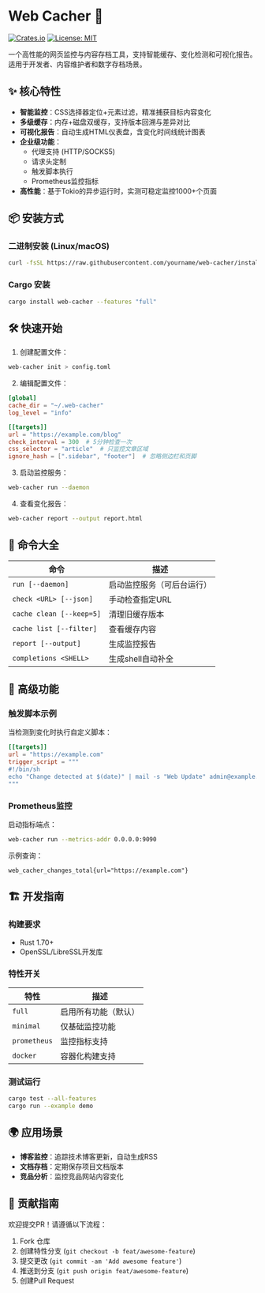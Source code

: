 # Web Cacher 🚀

[![Crates.io](https://img.shields.io/crates/v/web-cacher)](https://crates.io/crates/web-cacher)
[![License: MIT](https://img.shields.io/badge/License-MIT-blue.svg)](LICENSE)

一个高性能的网页监控与内容存档工具，支持智能缓存、变化检测和可视化报告。适用于开发者、内容维护者和数字存档场景。

## ✨ 核心特性

- **智能监控**：CSS选择器定位+元素过滤，精准捕获目标内容变化
- **多级缓存**：内存+磁盘双缓存，支持版本回溯与差异对比
- **可视化报告**：自动生成HTML仪表盘，含变化时间线统计图表
- **企业级功能**：
  - 代理支持 (HTTP/SOCKS5)
  - 请求头定制
  - 触发脚本执行
  - Prometheus监控指标
- **高性能**：基于Tokio的异步运行时，实测可稳定监控1000+个页面

## 📦 安装方式

### 二进制安装 (Linux/macOS)
```bash
curl -fsSL https://raw.githubusercontent.com/yourname/web-cacher/install.sh | bash
```

### Cargo 安装
```bash
cargo install web-cacher --features "full"
```

## 🛠️ 快速开始

1. 创建配置文件：
```bash
web-cacher init > config.toml
```

2. 编辑配置文件：
```toml
[global]
cache_dir = "~/.web-cacher"
log_level = "info"

[[targets]]
url = "https://example.com/blog"
check_interval = 300  # 5分钟检查一次
css_selector = "article"  # 只监控文章区域
ignore_hash = [".sidebar", "footer"]  # 忽略侧边栏和页脚
```

3. 启动监控服务：
```bash
web-cacher run --daemon
```

4. 查看变化报告：
```bash
web-cacher report --output report.html
```

## 📝 命令大全

| 命令                     | 描述                       |
| ------------------------ | -------------------------- |
| `run [--daemon]`         | 启动监控服务（可后台运行） |
| `check <URL> [--json]`   | 手动检查指定URL            |
| `cache clean [--keep=5]` | 清理旧缓存版本             |
| `cache list [--filter]`  | 查看缓存内容               |
| `report [--output]`      | 生成监控报告               |
| `completions <SHELL>`    | 生成shell自动补全          |

## 🧩 高级功能

### 触发脚本示例
当检测到变化时执行自定义脚本：
```toml
[[targets]]
url = "https://example.com"
trigger_script = """
#!/bin/sh
echo "Change detected at $(date)" | mail -s "Web Update" admin@example.com
"""
```

### Prometheus监控
启动指标端点：
```bash
web-cacher run --metrics-addr 0.0.0.0:9090
```

示例查询：
```
web_cacher_changes_total{url="https://example.com"}
```

## 🏗️ 开发指南

### 构建要求
- Rust 1.70+
- OpenSSL/LibreSSL开发库

### 特性开关
| 特性         | 描述                 |
| ------------ | -------------------- |
| `full`       | 启用所有功能（默认） |
| `minimal`    | 仅基础监控功能       |
| `prometheus` | 监控指标支持         |
| `docker`     | 容器化构建支持       |

### 测试运行
```bash
cargo test --all-features
cargo run --example demo
```

## 🌍 应用场景

- **博客监控**：追踪技术博客更新，自动生成RSS
- **文档存档**：定期保存项目文档版本
- **竞品分析**：监控竞品网站内容变化

## 🤝 贡献指南

欢迎提交PR！请遵循以下流程：
1. Fork 仓库
2. 创建特性分支 (`git checkout -b feat/awesome-feature`)
3. 提交更改 (`git commit -am 'Add awesome feature'`)
4. 推送到分支 (`git push origin feat/awesome-feature`)
6. 创建Pull Request

